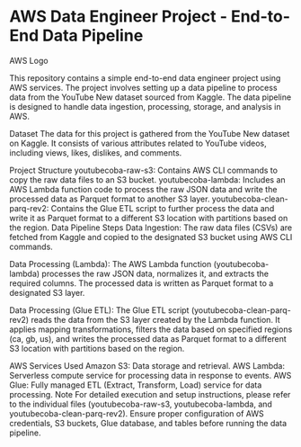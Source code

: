 # AWS Data Engineer Project - End-to-End Data Pipeline

AWS Logo

This repository contains a simple end-to-end data engineer project using AWS services. The project involves setting up a data pipeline to process data from the YouTube New dataset sourced from Kaggle. The data pipeline is designed to handle data ingestion, processing, storage, and analysis in AWS.

Dataset
The data for this project is gathered from the YouTube New dataset on Kaggle. It consists of various attributes related to YouTube videos, including views, likes, dislikes, and comments.

Project Structure
youtubecoba-raw-s3: Contains AWS CLI commands to copy the raw data files to an S3 bucket.
youtubecoba-lambda: Includes an AWS Lambda function code to process the raw JSON data and write the processed data as Parquet format to another S3 layer.
youtubecoba-clean-parq-rev2: Contains the Glue ETL script to further process the data and write it as Parquet format to a different S3 location with partitions based on the region.
Data Pipeline Steps
Data Ingestion: The raw data files (CSVs) are fetched from Kaggle and copied to the designated S3 bucket using AWS CLI commands.

Data Processing (Lambda): The AWS Lambda function (youtubecoba-lambda) processes the raw JSON data, normalizes it, and extracts the required columns. The processed data is written as Parquet format to a designated S3 layer.

Data Processing (Glue ETL): The Glue ETL script (youtubecoba-clean-parq-rev2) reads the data from the S3 layer created by the Lambda function. It applies mapping transformations, filters the data based on specified regions (ca, gb, us), and writes the processed data as Parquet format to a different S3 location with partitions based on the region.

AWS Services Used
Amazon S3: Data storage and retrieval.
AWS Lambda: Serverless compute service for processing data in response to events.
AWS Glue: Fully managed ETL (Extract, Transform, Load) service for data processing.
Note
For detailed execution and setup instructions, please refer to the individual files (youtubecoba-raw-s3, youtubecoba-lambda, and youtubecoba-clean-parq-rev2). Ensure proper configuration of AWS credentials, S3 buckets, Glue database, and tables before running the data pipeline.
